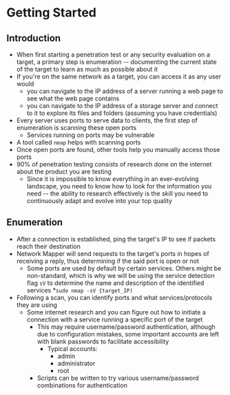 # Getting Started

## Introduction

- When first starting a penetration test or any security evaluation on a target, a primary step is enumeration -- documenting the current state of the target to learn as much as possible about it
- If you're on the same network as a target, you can access it as any user would
    - you can navigate to the IP address of a server running a web page to see what the web page contains
    - you can navigate to the IP address of a storage server and connect to it to explore its files and folders (assuming you have credentials)
- Every server uses ports to serve data to clients, the first step of enumeration is scanning these open ports
    - Services running on ports may be vulnerable
- A tool called `nmap` helps with scanning ports
- Once open ports are found, other tools help you manually access those ports
- 90% of penetration testing consists of research done on the internet about the product you are testing
    - Since it is impossible to know everything in an ever-evolving landscape, you need to know how to look for the information you need -- the ability to research effectively is the skill you need to continuously adapt and evolve into your top quality

## Enumeration

- After a connection is established, ping the target's IP to see if packets reach their destination
- Network Mapper will send requests to the target's ports in hopes of receiving a reply, thus determining if the said port is open or not
    - Some ports are used by default by certain services. Others might be non-standard, which is why we will be using the service detection flag `sV` to determine the name and description of the identified services
    *`sudo nmap -sV {target_IP)`
- Following a scan, you can identify ports and what services/protocols they are using
    - Some internet research and you can figure out how to initiate a connection with a service running a specific port of the target
        - This may require username/password authentication, although due to configuration mistakes, some important accounts are left with blank passwords to facilitate accessibility
            - Typical accounts:
                - admin
                - administrator
                - root
        - Scripts can be written to try various username/password combinations for authentication
